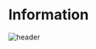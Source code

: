 # Information

![header](https://capsule-render.vercel.app/api?type=soft&color=auto&height=200&section=header&text=Hi+there+👋&fontSize=50)
